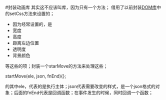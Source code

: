 #封装动画库
其实这不应该叫库，因为只有一个方法；
借用了以前封装[DOM库](https://github.com/Broszhu/My-JavaScript-is-a-clover/tree/master/DOM/%E5%B0%81%E8%A3%85DOM%E5%BA%93)中的setCss方法来设置的；

- 因为经常设置的，是
- 宽度
- 高度
- 距离左边位置
- 透明度
- 背景颜色

等这些的项；封装一个starMove的方法来处理这些；

startMove(ele, json, fnEnd){};

的其中ele，代表的是执行主体；json代表需要改变的样式，是一个json格式的对象；后面的fnEnd代表是回调函数；在事件发生的时候，同时回调一个函数；